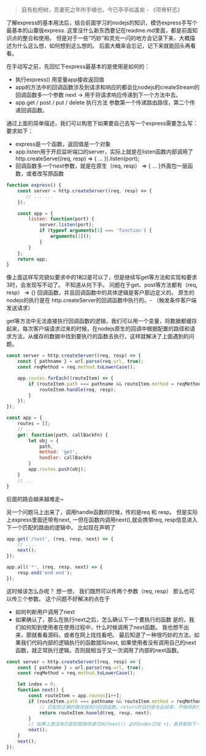 > 庭有枇杷树，吾妻死之年所手植也，今已亭亭如盖矣 - 《项脊轩志》

了解express的基本用法后，结合前面学习的nodejs的知识，模仿express手写个最基本的山寨版express.
这里没什么新东西要记在readme.md里面，都是前面知识点的整合和使用。
但是对于一些“巧妙”和灵光一闪的地方会记录下来，大概描述为什么这么想，如何想到这么想的。
后面大概率会忘记，记下来就能回头再看看。

在手动写之前，先回忆下express最基本的是使用是如何的：
* 执行express() 用变量app接收返回值
* app的方法中的回调函数涉及到请求和响应的都会比nodejs的createStream的回调函数多一个参数 next -> 用于将请求响应传递到下一个方法中去。
* app.get / post / put / delete 执行方法 参数第一个传递路由路径，第二个传递回调函数。

通过上面的简单描述，我们可以构思下如果要自己去写一个express需要怎么写：
要求如下：
* express是一个函数，返回值是一个对象
* app.listen用于开启监听端口的server，实际上就是在listen函数内部调用了 http.createServe((req, resp) => { ... }).listen(port);
* 回调函数多一个next参数，就是在原生（req, resp） => { ... }外面包一层函数，或者改写原函数

```js
function express() {
    const server = http.createServer((req, resp) => {
       // ... ...
    });

    const app = {
        listen: function(port) {
            server.listen(port);
            if (typeof arguments[1] === 'function') {
                arguments[1]();
            }
        }
    }; 
    return app;
}
```

像上面这样写完貌似要求中的1和2是可以了，但是继续写get等方法和实现和要求3时，会发现写不动了。 不知道从何下手。
问题在于get、post等方法都有（req, resp） => {} 回调函数，并且回调函数中的具体逻辑是客户那边定义的。
原生的nodejs的执行是在 http.createServer的回调函数中执行的。- （触发条件客户端发送请求）

get等方法中无法直接执行回调函数的逻辑，我们可以用一个变量，将数据都缓存起来，每次客户端请求过来的时候，在nodejs原生的回调中根据配置的路径和请求方法，从缓存的数据中找到要执行的函数去执行，这样就解决了上面遇到的问题。

``` js
const server = http.createServer((req, resp) => {
    const { pathname } = url.parse(req.url, true);
    const reqMethod = req.method.toLowerCase();

    app.routes.forEach((routeItem) => {
        if (routeItem.path === pathname && routeItem.method = reqMethod) {
            routeItem.handle(req, resp);
        }
    });
});

const app = {
    routes = [];
    // ...
    get: function(path, callBackFn) {
        let obj = {
            path,
            method: 'get',
            handler: callBackFn
        }
        app.routes.push(obj);
    }
    // ...
}
```

后面的路会越来越难走~

另一个问题马上出来了，调用handle函数的时候，传的是req 和 resp。 但是实际上express里面还带有next, 一但在函数内调用next(),就会携带req, resp信息进入下一个匹配的路由的逻辑中。
比如现在声明了
```js
app.get('/test', (req, resp, next) => {
    // ....
    next();
});

app.all('*', (req, resp, next) => {
    resp.end('end end');
});
```
这时候该怎么办呢？
想一想， 我们既然可以传两个参数（req, resp） 那么也可以传三个参数。 这个问题不好解决的点在于
* 如何判断用户调用了next
* 如果确认了，那么在执行next之后，怎么确认下一个要执行的函数
是的，我们如何知到使用者在使用过程中，什么时候调用了next函数。 我也想不出来，那就看看源码，或者在网上找找看吧。
最后知道了一种很巧妙的方法，如果我们代码内部的逻辑执行的函数就叫next, 如果使用者没有调用自己的next函数，就正常执行逻辑。否则就相当于又一次调用了内部的next函数。

```js
const server = http.createServer((req, resp) => {
    const { pathname } = url.parse(req.url, true);
    const reqMethod = req.method.toLowerCase();

    let index = 0;
    function next() {
        const routeItem = app.routes[i++];
        if (routeItem.path === pathname && routeItem.method = reqMethod) {
            // 匹配到正确的路径就执行回调函数，return的目的是在此结束，不继续执行后面的。
            return routeItem.haneld(req, resp, next);
        }
        // 如果上面没有匹配到就继续递归执行next() 此时index已经 +1，能获取到下一个路径的配置信息
        next();
    }
    next();
});
```





